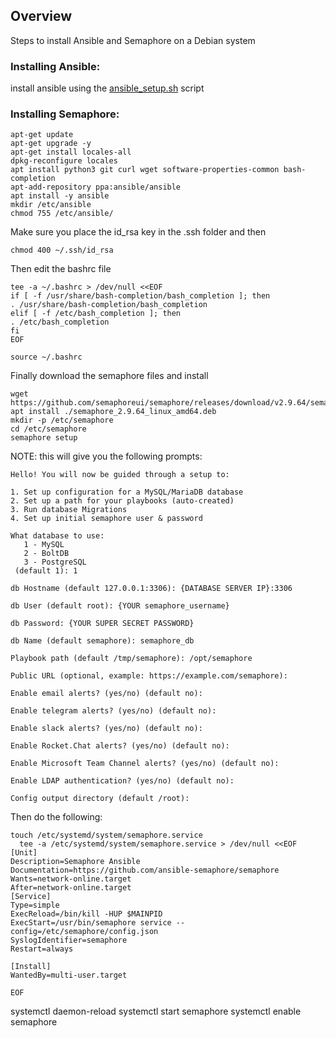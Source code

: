 ## Overview
Steps to install Ansible and Semaphore on a Debian system


### Installing Ansible:
install ansible using the [ansible_setup.sh](Bash_Scripts/Ansible/ansible_setup.sh) script

### Installing Semaphore:
```
apt-get update
apt-get upgrade -y
apt-get install locales-all
dpkg-reconfigure locales
apt install python3 git curl wget software-properties-common bash-completion
apt-add-repository ppa:ansible/ansible
apt install -y ansible
mkdir /etc/ansible
chmod 755 /etc/ansible/
```
Make sure you place the id_rsa key in the .ssh folder and then
```
chmod 400 ~/.ssh/id_rsa
```
Then edit the bashrc file
```
tee -a ~/.bashrc > /dev/null <<EOF
if [ -f /usr/share/bash-completion/bash_completion ]; then
. /usr/share/bash-completion/bash_completion
elif [ -f /etc/bash_completion ]; then
. /etc/bash_completion
fi
EOF

source ~/.bashrc
```
Finally download the semaphore files and install
```
wget https://github.com/semaphoreui/semaphore/releases/download/v2.9.64/semaphore_2.9.64_linux_amd64.deb
apt install ./semaphore_2.9.64_linux_amd64.deb
mkdir -p /etc/semaphore
cd /etc/semaphore
semaphore setup
```

NOTE: this will give you the following prompts:
```
Hello! You will now be guided through a setup to:

1. Set up configuration for a MySQL/MariaDB database
2. Set up a path for your playbooks (auto-created)
3. Run database Migrations
4. Set up initial semaphore user & password

What database to use:
   1 - MySQL
   2 - BoltDB
   3 - PostgreSQL
 (default 1): 1

db Hostname (default 127.0.0.1:3306): {DATABASE SERVER IP}:3306

db User (default root): {YOUR semaphore_username}

db Password: {YOUR SUPER SECRET PASSWORD}

db Name (default semaphore): semaphore_db

Playbook path (default /tmp/semaphore): /opt/semaphore

Public URL (optional, example: https://example.com/semaphore): 

Enable email alerts? (yes/no) (default no): 

Enable telegram alerts? (yes/no) (default no): 

Enable slack alerts? (yes/no) (default no): 

Enable Rocket.Chat alerts? (yes/no) (default no): 

Enable Microsoft Team Channel alerts? (yes/no) (default no): 

Enable LDAP authentication? (yes/no) (default no): 

Config output directory (default /root): 
```
Then do the following:
```
touch /etc/systemd/system/semaphore.service
  tee -a /etc/systemd/system/semaphore.service > /dev/null <<EOF
[Unit]
Description=Semaphore Ansible
Documentation=https://github.com/ansible-semaphore/semaphore
Wants=network-online.target
After=network-online.target
[Service]
Type=simple
ExecReload=/bin/kill -HUP $MAINPID
ExecStart=/usr/bin/semaphore service --config=/etc/semaphore/config.json
SyslogIdentifier=semaphore
Restart=always

[Install]
WantedBy=multi-user.target

EOF
```
systemctl daemon-reload
systemctl start semaphore
systemctl enable semaphore